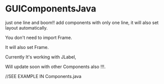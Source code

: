 # GUIComponentsJava
just one line and boom!! add components with only one line, it will also set layout automatically.

You don't need to import Frame.

It will also set Frame.

Currently It's working with JLabel, 

Will update soon with other Components also !!!.

//SEE EXAMPLE IN Components.java
